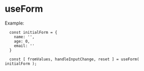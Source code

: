 # useForm

Example:

```
  const initialForm = {
    name: '',
    age: 0,
    email: ''
  }

  const [ fromValues, handleInputChange, reset ] = useForm( initialForm );
```